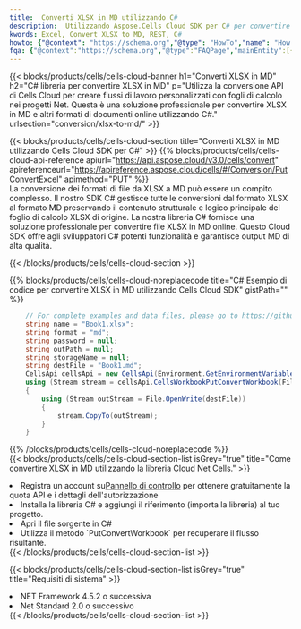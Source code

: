 ```yaml
---
title:  Converti XLSX in MD utilizzando C#
description:  Utilizzando Aspose.Cells Cloud SDK per C# per convertire un file in formato XLSX in un file in formato MD.
kwords: Excel, Convert XLSX to MD, REST, C#
howto: {"@context": "https://schema.org","@type": "HowTo","name": "How to convert XLSX to MD using the Cells Cloud Net library.","description": "How to convert XLSX to MD using the Cells Cloud Net library.","image": {"@type": "ImageObject"},"url": "/net/conversion/xlsx-to-md/","step": [{ "@type": "HowToStep","name": "How to convert XLSX to MD using the Cells Cloud Net library. step 1", "image": {"@type": "ImageObject",},"url": "/net/conversion/xlsx-to-md/","text": "Register an account at <a href='https://dashboard.aspose.cloud/'>Dashboard</a> to get free API quota & authorization details",},{ "@type": "HowToStep","name": "How to convert XLSX to MD using the Cells Cloud Net library. step 1", "image": {"@type": "ImageObject",},"url": "/net/conversion/xlsx-to-md/","text": "Install C# library and add the reference (import the library) to your project.",},{ "@type": "HowToStep","name": "How to convert XLSX to MD using the Cells Cloud Net library. step 1", "image": {"@type": "ImageObject",},"url": "/net/conversion/xlsx-to-md/","text": "Open the source file in C#",},{ "@type": "HowToStep","name": "How to convert XLSX to MD using the Cells Cloud Net library. step 1", "image": {"@type": "ImageObject",},"url": "/net/conversion/xlsx-to-md/","text": "Use the `PutConvertWorkbook` method to retrieve the resulting stream.",}, ],"supply": {"@type": "HowToSupply","name": "document"},"tool": [{"@type": "HowToTool","name": "Visual Studio, Visual Studio Code, Rider "},{"@type": "HowToTool","name": "Aspose Cells"}],"totalTime": "PT6M"}
fqa: {"@context":"https://schema.org","@type":"FAQPage","mainEntity":[{"@type":"Question","name":"Why convert file formats in C# using REST API?","acceptedAnswer":{"@type":"Answer","text":"Documents are encoded in many ways, and some files may be incompatible with the software you use. To open and read such files, just convert them to appropriate file formats.<br/><ol><li>Install .NET SDK and add the reference (import the library) to your project.</li><li>Open the source file in C# using REST API.</li><li>Call the PutConvertWorkbookRequest() method, passing an output filename with required extension.</li><li>Get the result of conversion as a separate file.</li></ol>"}},{"@type":"Question","name":"What file formats can I convert with your C# library?","acceptedAnswer":{"@type":"Answer","text":"We support a variety of file formats for conversion using .NET library, including XLSX, Excel, xls , PDF, CSV, HTML, Markdown, XML, PNG, JPG, TIFF, Json, TXT and many more."}},{"@type":"Question","name":"What is the maximum allowed file size for conversion using this .NET library?","acceptedAnswer":{"@type":"Answer","text":"There are no file size limits for format conversions using .NET library."}}]}
---
```

{{< blocks/products/cells/cells-cloud-banner h1="Converti XLSX in MD" h2="C# libreria per convertire XLSX in MD" p="Utilizza la conversione API di Cells Cloud per creare flussi di lavoro personalizzati con fogli di calcolo nei progetti Net. Questa è una soluzione professionale per convertire XLSX in MD e altri formati di documenti online utilizzando C#." urlsection="conversion/xlsx-to-md/" >}}

{{< blocks/products/cells/cells-cloud-section title="Converti XLSX in MD utilizzando Cells Cloud SDK per C#" >}}
{{% blocks/products/cells/cells-cloud-api-reference apiurl="https://api.aspose.cloud/v3.0/cells/convert" apireferenceurl="https://apireference.aspose.cloud/cells/#/Conversion/PutConvertExcel" apimethod="PUT" %}}
<br/>
La conversione dei formati di file da XLSX a MD può essere un compito complesso. Il nostro SDK C# gestisce tutte le conversioni dal formato XLSX al formato MD preservando il contenuto strutturale e logico principale del foglio di calcolo XLSX di origine. La nostra libreria C# fornisce una soluzione professionale per convertire file XLSX in MD online. Questo Cloud SDK offre agli sviluppatori C# potenti funzionalità e garantisce output MD di alta qualità.

{{< /blocks/products/cells/cells-cloud-section >}}

{{% blocks/products/cells/cells-cloud-noreplacecode title="C# Esempio di codice per convertire XLSX in MD utilizzando Cells Cloud SDK" gistPath="" %}}
 
```cs
    // For complete examples and data files, please go to https://github.com/aspose-cells-cloud/aspose-cells-cloud-dotnet/
    string name = "Book1.xlsx";
    string format = "md";
    string password = null;
    string outPath = null;
    string storageName = null;
    string destFile = "Book1.md";
    CellsApi cellsApi = new CellsApi(Environment.GetEnvironmentVariable("ProductClientId"), Environment.GetEnvironmentVariable("ProductClientSecret"));
    using (Stream stream = cellsApi.CellsWorkbookPutConvertWorkbook(File.OpenRead(name), format, password, outPath, storageName))
    {
        using (Stream outStream = File.OpenWrite(destFile))
        {
            stream.CopyTo(outStream);
        }
    }
```
 
{{% /blocks/products/cells/cells-cloud-noreplacecode %}}
<br/>
{{< blocks/products/cells/cells-cloud-section-list isGrey="true" title="Come convertire XLSX in MD utilizzando la libreria Cloud Net Cells." >}}
<li> Registra un account su<a href="https://dashboard.aspose.cloud/">Pannello di controllo</a> per ottenere gratuitamente la quota API e i dettagli dell'autorizzazione</li>
<li>Installa la libreria C# e aggiungi il riferimento (importa la libreria) al tuo progetto.</li>
<li>Apri il file sorgente in C#</li>
<li>Utilizza il metodo `PutConvertWorkbook` per recuperare il flusso risultante.</li>
{{< /blocks/products/cells/cells-cloud-section-list >}}

{{< blocks/products/cells/cells-cloud-section-list isGrey="true" title="Requisiti di sistema" >}}
<li>NET Framework 4.5.2 o successiva</li>
<li>Net Standard 2.0 o successivo</li>
{{< /blocks/products/cells/cells-cloud-section-list >}}
